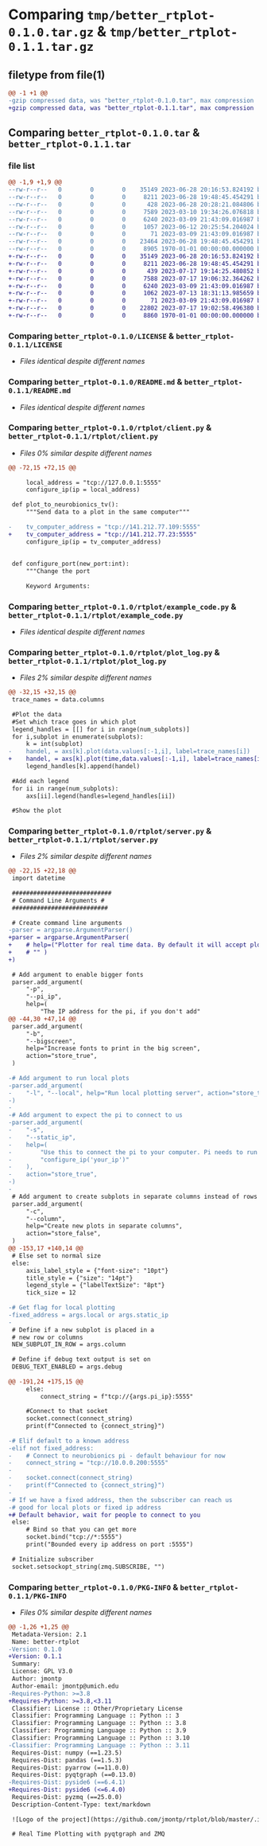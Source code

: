 # Comparing `tmp/better_rtplot-0.1.0.tar.gz` & `tmp/better_rtplot-0.1.1.tar.gz`

## filetype from file(1)

```diff
@@ -1 +1 @@
-gzip compressed data, was "better_rtplot-0.1.0.tar", max compression
+gzip compressed data, was "better_rtplot-0.1.1.tar", max compression
```

## Comparing `better_rtplot-0.1.0.tar` & `better_rtplot-0.1.1.tar`

### file list

```diff
@@ -1,9 +1,9 @@
--rw-r--r--   0        0        0    35149 2023-06-28 20:16:53.824192 better_rtplot-0.1.0/LICENSE
--rw-r--r--   0        0        0     8211 2023-06-28 19:48:45.454291 better_rtplot-0.1.0/README.md
--rw-r--r--   0        0        0      428 2023-06-28 20:28:21.084806 better_rtplot-0.1.0/pyproject.toml
--rw-r--r--   0        0        0     7589 2023-03-10 19:34:26.076818 better_rtplot-0.1.0/rtplot/client.py
--rw-r--r--   0        0        0     6240 2023-03-09 21:43:09.016987 better_rtplot-0.1.0/rtplot/example_code.py
--rw-r--r--   0        0        0     1057 2023-06-12 20:25:54.204024 better_rtplot-0.1.0/rtplot/plot_log.py
--rw-r--r--   0        0        0       71 2023-03-09 21:43:09.016987 better_rtplot-0.1.0/rtplot/saved_plots/.gitignore
--rw-r--r--   0        0        0    23464 2023-06-28 19:48:45.454291 better_rtplot-0.1.0/rtplot/server.py
--rw-r--r--   0        0        0     8905 1970-01-01 00:00:00.000000 better_rtplot-0.1.0/PKG-INFO
+-rw-r--r--   0        0        0    35149 2023-06-28 20:16:53.824192 better_rtplot-0.1.1/LICENSE
+-rw-r--r--   0        0        0     8211 2023-06-28 19:48:45.454291 better_rtplot-0.1.1/README.md
+-rw-r--r--   0        0        0      439 2023-07-17 19:14:25.480852 better_rtplot-0.1.1/pyproject.toml
+-rw-r--r--   0        0        0     7588 2023-07-17 19:06:32.364262 better_rtplot-0.1.1/rtplot/client.py
+-rw-r--r--   0        0        0     6240 2023-03-09 21:43:09.016987 better_rtplot-0.1.1/rtplot/example_code.py
+-rw-r--r--   0        0        0     1062 2023-07-13 18:31:13.985659 better_rtplot-0.1.1/rtplot/plot_log.py
+-rw-r--r--   0        0        0       71 2023-03-09 21:43:09.016987 better_rtplot-0.1.1/rtplot/saved_plots/.gitignore
+-rw-r--r--   0        0        0    22802 2023-07-17 19:02:58.496380 better_rtplot-0.1.1/rtplot/server.py
+-rw-r--r--   0        0        0     8860 1970-01-01 00:00:00.000000 better_rtplot-0.1.1/PKG-INFO
```

### Comparing `better_rtplot-0.1.0/LICENSE` & `better_rtplot-0.1.1/LICENSE`

 * *Files identical despite different names*

### Comparing `better_rtplot-0.1.0/README.md` & `better_rtplot-0.1.1/README.md`

 * *Files identical despite different names*

### Comparing `better_rtplot-0.1.0/rtplot/client.py` & `better_rtplot-0.1.1/rtplot/client.py`

 * *Files 0% similar despite different names*

```diff
@@ -72,15 +72,15 @@
 
     local_address = "tcp://127.0.0.1:5555"
     configure_ip(ip = local_address)
 
 def plot_to_neurobionics_tv():
     """Send data to a plot in the same computer"""
 
-    tv_computer_address = "tcp://141.212.77.109:5555"
+    tv_computer_address = "tcp://141.212.77.23:5555"
     configure_ip(ip = tv_computer_address)
     
 
 def configure_port(new_port:int):
     """Change the port
     
     Keyword Arguments:
```

### Comparing `better_rtplot-0.1.0/rtplot/example_code.py` & `better_rtplot-0.1.1/rtplot/example_code.py`

 * *Files identical despite different names*

### Comparing `better_rtplot-0.1.0/rtplot/plot_log.py` & `better_rtplot-0.1.1/rtplot/plot_log.py`

 * *Files 2% similar despite different names*

```diff
@@ -32,15 +32,15 @@
 trace_names = data.columns
 
 #Plot the data
 #Set which trace goes in which plot
 legend_handles = [[] for i in range(num_subplots)]
 for i,subplot in enumerate(subplots):
     k = int(subplot)
-    handel, = axs[k].plot(data.values[:-1,i], label=trace_names[i])
+    handel, = axs[k].plot(time,data.values[:-1,i], label=trace_names[i])
     legend_handles[k].append(handel)
 
 #Add each legend
 for ii in range(num_subplots):
     axs[ii].legend(handles=legend_handles[ii])
 
 #Show the plot
```

### Comparing `better_rtplot-0.1.0/rtplot/server.py` & `better_rtplot-0.1.1/rtplot/server.py`

 * *Files 2% similar despite different names*

```diff
@@ -22,15 +22,18 @@
 import datetime
 
 ############################
 # Command Line Arguments #
 ###########################
 
 # Create command line arguments
-parser = argparse.ArgumentParser()
+parser = argparse.ArgumentParser(
+    # help=("Plotter for real time data. By default it will accept plots, however"
+    # "" )
+)
 
 # Add argument to enable bigger fonts
 parser.add_argument(
     "-p",
     "--pi_ip",
     help=(
         "The IP address for the pi, if you don't add"
@@ -44,30 +47,14 @@
 parser.add_argument(
     "-b",
     "--bigscreen",
     help="Increase fonts to print in the big screen",
     action="store_true",
 )
 
-# Add argument to run local plots
-parser.add_argument(
-    "-l", "--local", help="Run local plotting server", action="store_true"
-)
-
-# Add argument to expect the pi to connect to us
-parser.add_argument(
-    "-s",
-    "--static_ip",
-    help=(
-        "Use this to connect the pi to your computer. Pi needs to run "
-        "configure_ip('your_ip')"
-    ),
-    action="store_true",
-)
-
 # Add argument to create subplots in separate columns instead of rows
 parser.add_argument(
     "-c",
     "--column",
     help="Create new plots in separate columns",
     action="store_false",
 )
@@ -153,17 +140,14 @@
 # Else set to normal size
 else:
     axis_label_style = {"font-size": "10pt"}
     title_style = {"size": "14pt"}
     legend_style = {"labelTextSize": "8pt"}
     tick_size = 12
 
-# Get flag for local plotting
-fixed_address = args.local or args.static_ip
-
 # Define if a new subplot is placed in a
 # new row or columns
 NEW_SUBPLOT_IN_ROW = args.column
 
 # Define if debug text output is set on
 DEBUG_TEXT_ENABLED = args.debug
 
@@ -191,24 +175,15 @@
     else:
         connect_string = f"tcp://{args.pi_ip}:5555"
     
     #Connect to that socket
     socket.connect(connect_string)
     print(f"Connected to {connect_string}")
 
-# Elif default to a known address
-elif not fixed_address:
-    # Connect to neurobionics pi - default behaviour for now
-    connect_string = "tcp://10.0.0.200:5555"
-
-    socket.connect(connect_string)
-    print(f"Connected to {connect_string}")
-
-# If we have a fixed address, then the subscriber can reach us
-# good for local plots or fixed ip address
+# Default behavior, wait for people to connect to you
 else:
     # Bind so that you can get more
     socket.bind("tcp://*:5555")
     print("Bounded every ip address on port :5555")
 
 # Initialize subscriber
 socket.setsockopt_string(zmq.SUBSCRIBE, "")
```

### Comparing `better_rtplot-0.1.0/PKG-INFO` & `better_rtplot-0.1.1/PKG-INFO`

 * *Files 0% similar despite different names*

```diff
@@ -1,26 +1,25 @@
 Metadata-Version: 2.1
 Name: better-rtplot
-Version: 0.1.0
+Version: 0.1.1
 Summary: 
 License: GPL V3.0
 Author: jmontp
 Author-email: jmontp@umich.edu
-Requires-Python: >=3.8
+Requires-Python: >=3.8,<3.11
 Classifier: License :: Other/Proprietary License
 Classifier: Programming Language :: Python :: 3
 Classifier: Programming Language :: Python :: 3.8
 Classifier: Programming Language :: Python :: 3.9
 Classifier: Programming Language :: Python :: 3.10
-Classifier: Programming Language :: Python :: 3.11
 Requires-Dist: numpy (==1.23.5)
 Requires-Dist: pandas (==1.5.3)
 Requires-Dist: pyarrow (==11.0.0)
 Requires-Dist: pyqtgraph (==0.13.0)
-Requires-Dist: pyside6 (==6.4.1)
+Requires-Dist: pyside6 (<=6.4.0)
 Requires-Dist: pyzmq (==25.0.0)
 Description-Content-Type: text/markdown
 
 ![Logo of the project](https://github.com/jmontp/rtplot/blob/master/.images/signature-stationery.png)
 
 # Real Time Plotting with pyqtgraph and ZMQ
```

